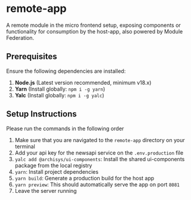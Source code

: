 # remote-app

A remote module in the micro frontend setup, exposing components or functionality for consumption by the host-app, also powered by Module Federation.

## Prerequisites

Ensure the following dependencies are installed:

1.  **Node.js** (Latest version recommended, minimum v18.x)
2.  **Yarn** (Install globally: `npm i -g yarn`)
3.  **Yalc** (Install globally: `npm i -g yalc`)

## Setup Instructions

Please run the commands in the following order

1.  Make sure that you are navigated to the `remote-app` directory on your terminal
2.  Add your api key for the newsapi service on the `.env.production` file
3.  `yalc add @archisys/ui-components`: Install the shared ui-components package from the local registry
4.  `yarn`: Install project dependencies
5.  `yarn build`: Generate a production build for the host app
6.  `yarn preview`: This should automatically serve the app on port `8081`
7.  Leave the server running
